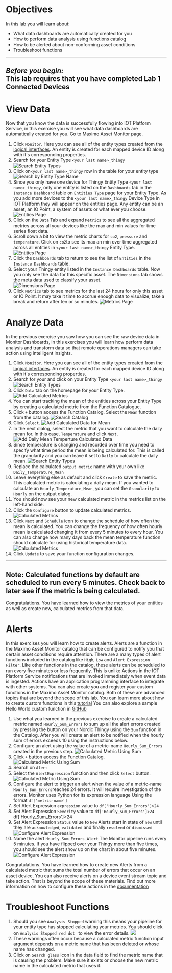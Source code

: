 # Objectives
In this lab you will learn about:

* What data dashboards are automatically created for you
* How to perform data analysis using functions catalog
* How to be alerted about non-conforming asset conditions
* Troubleshoot functions
---
*Before you begin:*  
This lab requires that you have completed Lab 1 Connected Devices
---

# View Data
Now that you know the data is successfully flowing into IOT Platform Service, in this exercise you will see what data dashboards are automatically created for you. Go to Maximo Asset Monitor page.

1. Click `Monitor`. Here you can see all of the entity types created from the [logical interfaces](https://www.ibm.com/support/knowledgecenter/SSQR84_monitor/iot/developing/connect.html).  An entity is created for each mapped device ID along with it's corresponding properties.
2.  Search for your Entity Type `<your last name>_thingy`
![Search Entity Types](/img/monitor/i73.png) &nbsp;  
3.  Click on`<your last name>_thingy` row in the table for your entity type
![Search by Entity Type Name](/img/monitor/i74.png) &nbsp;  
4.  Since you only have one device for Thingy Entity Type `<your last name>_thingy`, only one entity is listed on the `Dashboards` tab in the `Instance Dashboard` table on `Entities Type` page for your Entity Type.  As you add more devices to the `<your last name>_thingy` Device Type in IOT Platform they will appear on the entities page.  Any entity can be an asset, an IO Point, a system of assets or what ever you choose.
![Entities Page](/img/monitor/i75.png) &nbsp;   
5.  Click on the `Data` Tab and expand `Metrics` to see all the aggregated metrics across all your devices like the max and min values for time series float data.
6.  Scroll down a bit to view the metric charts for `co2`, `pressure` and `temperature`.  Click on `co2`to see its max an min over time aggregated across all entities in `<your last name>_thingy` Entity Type.
![Entities Page](/img/monitor/i76.png) &nbsp;
7.  Click the `Dashboards` tab to return to see the list of `Entities` in the `Instance Dashboards` table.  
8.  Select your Thingy entity listed in the `Instance Dashboards` table.  Now you only see the data for this specific asset.  The `Dimensions` tab shows the meta data used to classify your asset.  
![Dimensions Page](/img/monitor/i77.png) &nbsp;
9.  Click `Metrics` tab to see metrics for the last 24 hours for only this asset or IO Point. It may take it time to accrue enough data to visualize, take a break and return after ten or so minutes.
![Metrics Page](/img/monitor/i78.png) &nbsp;  

# Analyze Data
In the previous exercise you saw how you can see the raw device data in Monitor Dashboards, in this exercises you will learn how perform data analysis and transform data so that remote operations managers can take action using intelligent insights.  

1.  Click `Monitor`. Here you can see all of the entity types created from the [logical interfaces](https://www.ibm.com/support/knowledgecenter/SSQR84_monitor/iot/developing/connect.html).  An entity is created for each mapped device ID along with it's corresponding properties.
2.  Search for your and click on your Entity Type `<your last name>_thingy`
![Search Entity Types](/img/monitor/i73.png) &nbsp;   
3.  Click `Data` tab  on the homepage for your Entity Type.
![Add Calculated Metrics](/img/monitor/i74.png) &nbsp;  
4.  You can start tracking the mean of the entities across your Entity Type by creating a calculated metric from the Function Catalogue.
5.  Click `+` button access the Function Catalog.  Select the `Mean` function from the catalog.
![Search Catalog](/img/monitor/i79.png) &nbsp;
6.  Click `Select`.
![Add Calculated Data for Mean](/img/monitor/i80.png) &nbsp;
7.  In the next dialog, select the metric that you want to calculate the daily mean for. In this case, `Temperature` and click `Next`.
![Add Daily Mean Temperture Calculated Data](/img/monitor/i81.png) &nbsp;
8.  Since temperature is changing and recorded over time you need to specify what time period the mean is being calculated for.   This is called the granularity and you can leave it set to `Daily` to calculate the daily mean.
![Search Entity Types](/img/monitor/i82.png) &nbsp;
9.  Replace the calculated `output metric` name with your own like `Daily_Temperature_Mean`
10.  Leave everything else as default and click `Create` to save the metric.  This calculated metric is calculating a daily mean. If you wanted to calculate an `Hourly_Temperature_Mean`, you can set the `Granularity` to `Hourly` on the output dialog.
11.  You should now see your new calculated metric in the metrics list on the left-hand side.
12.  Click the `Configure` button to update calculated metrics.
![Calculated Metrics](/img/monitor/i83.png) &nbsp;  
13.  Click `Next` and `Schedule` icon to change the schedule of how often the mean is calculated.  You can change the frequency of how often hourly mean is calculated changing it from every 5 minutes to every hour.   You can also change how many days back the mean temperature function should calculate for using historical temperature data.    
![Calculated Metrics](/img/monitor/i84.png) &nbsp;  
14.  Click `Update` to save your function configuration changes.
---
**Note:**
Calculated functions by default are scheduled to run every 5 minutes.  Check back to later see if the metric is being calculated.
---
 Congratulations.  You have learned how to view the metrics of your entities as well as create new, calculated metrics from that data.

# Alerts

In this exercises you will learn how to create alerts. Alerts are a function in the Maximo Asset Monitor catalog that can be configured to notify you that certain asset conditions require attention.  There are a many types of alert functions included in the catalog like `High`, `Low` and `Alert Expression Filter`.  Like other functions in the catalog, these alerts can be scheduled to run every five minutes or less frequently.  This is unlike Actions in the IOT Platform Service notifications that are invoked immediately when event data is ingested. Actions have an application programming interface to integrate with other systems.  You can also create you and register your custom functions in the Maximo Asset Monitor catalog.  Both of these are advanced topics that are beyond the scope of this lab. You can learn more about how to create custom functions in this [tutorial](https://www.ibm.com/support/knowledgecenter/en/SSQR84_monitor/iot/analytics/tutorials/as_adding_complex_function_tutorial.html)  You can also explore a sample Hello World custom function in [GitHub](https://github.com/madendorff/functions)

1. Use what you learned in the previous exercise to create a calculated metric named `Hourly_Sum_Errors` to sum up all the alert errors created by pressing the button on your Nordic Thingy using the `Sum` function in the Catalog.  After you will create an alert to be notified when the hourly sum of errors exceeds 10 using the instructions below.
2. Configure an alert using the value of a metric-name `Hourly_Sum_Errors` created in the previous step. ![Calculated Metric Using Sum](/img/monitor/i85.png) &nbsp;  
3. Click `+` button access the Function Catalog.  ![Calculated Metric Using Sum](/img/monitor/i79.png) &nbsp;  
4. Search on `Alert`
5. Select the `AlertExpression` function and then click `Select` button.  ![Calculated Metric Using Sum](/img/monitor/i86.png) &nbsp;  
6. Configure the alert to trigger an alert when the value of a metric-name `Hourly_Sum_Errors`reaches 24 errors.  It will require investigation of the errors.  Monitor uses Python for its expression language  Using the format `df['metric-name']`
7.  Set Alert Expression `expression` value to `df['Hourly_Sum_Errors']>24`
8.  Set Alert Expression `Severity` value to `df['Hourly_Sum_Errors']>24`
df['Hourly_Sum_Errors']>24
9.  Set Alert Expression `Status` value to `New`  Alerts start in state of `new` until they are `acknowledged`, `validated` and finally `resolved` or `dismissed` ![Configure Alert Expression](/img/monitor/i87.png) &nbsp;  
10.  Name the alert `Hourly_Sum_Errors_Alert`  The Monitor pipeline runs every 5 minutes.  If you have flipped over your Thingy more than five times, you should see the alert show up on the chart in about five minutes.  ![Configure Alert Expression](/img/monitor/i88.png) &nbsp;

Congratulations.  You have learned how to create new Alerts from a calculated metric that sums the total number of errors that occur on an asset device.  You can also receive alerts on a device event stream topic and take action. That is beyond the scope of these materials. Find out more information on how to configure these actions in the [documentation](https://www.ibm.com/support/knowledgecenter/en/SSQR84_monitor/iot/analytics/as_custom_actions.html)


# Troubleshoot Functions

1.  Should you see `Analysis Stopped` warning this means your pipeline for your entity type has stopped calculating your metrics. You should click on `Analysis Stopped red dot ` to view the error details.  ![](/img/monitor/i99.png) &nbsp;
2.  These warnings often occur because a calculated metric function input argument depends on a metric name that has been deleted or whose name has changed.   
3.  Click on `Search glass` icon in the data field to find the metric name that is causing the problem.  Make sure it exists or choose the new metric name in the calculated metric that uses it.
